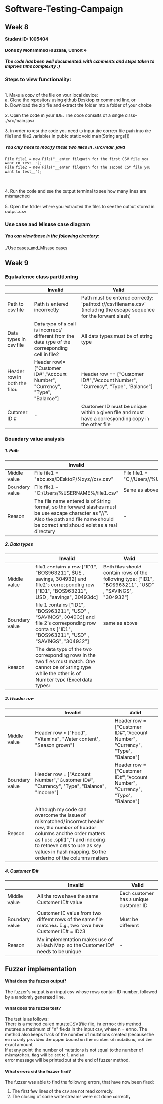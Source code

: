# Software-Testing-Campaign
## Week 8
#### Student ID: 1005404
#### Done by Mohammed Fauzaan, Cohort 4

##### The code has been well documented, with comments and steps taken to improve time complexity :)

### Steps to view functionality:
<br />
1. Make a copy of the file on your local device: <br />
<t /><t /> a. Clone the repository using github Desktop or command line, or<br />
<t /><t /> b. Download the zip file and extract the folder into a folder of your choice<br />
<br />
2. Open the code in your IDE. The code consists of a single class-  ./src/main.java<br /><br />
3. In order to test the code you need to input the correct file path into the file1 and file2 variables in public static void main(String args[])<br />

##### You only need to modify these two lines in ./src/main.java

```
File file1 = new File("__enter filepath for the first CSV file you want to test__");
File file2 = new File("__enter filepath for the second CSV file you want to test__");
```

<br />
<br />
4. Run the code and see the output terminal to see how many lines are mismatched<br /><br />
5. Open the folder where you extracted the files to see the output stored in output.csv

### Use case and Misuse case diagram
##### You can view these in the following directory:
./Use cases_and_Misuse cases
<br/>

## Week 9

### Equivalence class partitioning 
|   |Invalid   |Valid   |   
|---|----------|--------|
|Path to csv file | Path is entered incorrectly | Path must be entered correctly: 'pathtodir//csvfilename.csv' (including the escape sequence for the forward slash) | 
|Data types in csv file |Data type of a cell is incorrect/ different from the data type of the corresponding cell in file2|All data types must be of string type|      
|Header row in both the files|Header row!= ["Customer ID#","Account Number", "Currency", "Type", "Balance"]|Header row == ["Customer ID#","Account Number", "Currency", "Type", "Balance"]|     
|Cutomer ID #|-| Customer ID must be unique within a given file and must have a corresponding copy in the other file|

### Boundary value analysis
##### 1. Path
|   |Invalid   |Valid   |   
|---|----------|--------|
|Middle value|File file1 = "abc.exs/DEsktoP/%xyz//csv.csv"| File file1 = "C://Users//%USERNAME//file1.csv"|
|Boundary value|File file1 = "C:/Users/%USERNAME%/file1.csv"| Same as above|
|Reason|The file name entered is of String format, so the forward slashes must be use escape character as "//". Also the path and file name should be correct and should exist as a real directory|-|
##### 2. Data types 
|   |Invalid   |Valid   |   
|---|----------|--------|
|Middle value| file1 contains a row ["ID1", "BOS963211", $US , savings, 304932]  and file2's corresponding row ["ID1", "BOS963211", USD , "savings", 30493dc] |Both files should contain rows of the following type: ["ID1", "BOS963211", "USD" , "SAVINGS", "304932"]|
|Boundary value|file 1 contains ["ID1", "BOS963211", "USD" , "SAVINGS", 304932]  and file 2's corresponding row contains ["ID1", "BOS963211", "USD" , "SAVINGS", "304932"]|same as above|
|Reason|The data type of the two corresponding rows in the two files must match. One cannot be of String type while the other is of Number type (Excel data types)||
##### 3. Header row
|   |Invalid   |Valid   |   
|---|----------|--------|
|Middle value|Header row = ["Food", "Vitamins", "Water content", "Season grown"]| Header row = ["Customer ID#","Account Number", "Currency", "Type", "Balance"]|
|Boundary value|Header row = ["Account Number","Customer ID#", "Currency", "Type", "Balance", "Income"]|Header row = ["Customer ID#","Account Number", "Currency", "Type", "Balance"]|
|Reason|Although my code can overcome the issue of mismatched/ incorrect header row, the number of header columns and the order matters as I use .split(",") and indexing to retrieve cells to use as key values in hash mapping. So the ordering of the columns matters||
##### 4. Customer ID# 
|   |Invalid   |Valid   |   
|---|----------|--------|
|Middle value| All the rows have the same Customer ID# value| Each customer has a unique customer ID|
|Boundary value| Customer ID value from two differnt rows of the same file matches. E.g., two rows have Customer ID# = ID23| Must be different|
|Reason|My implementation makes use of a Hash Map, so the Customer ID# needs to be unique| - |

## Fuzzer implementation
#### What does the fuzzer output?
The fuzzer's output is an input csv whose rows contain ID number, followed by a randomly generated line. <br/>
#### What does the fuzzer test?
The test is as follows: <br/>
There is a method called mutateCSV(File file, int errno): this method mutates a maximum of "n" fields in the input csv, where 
n = errno. The method also keeps track of the number of mutations created (because the errno only provides the upper bound on the number of mutations, not the exact amount) <br/>
If at any point, the number of mutations is not equal to the number of mismatches, flag will be set to 1, and an <br/>
error message will be printed out at the end of fuzzer method.  

#### What errors did the fuzzer find?
The fuzzer was able to find the following errors, that have now been fixed:<br/>
1. The first few lines of the csv are not read correcly. 
2. The closing of some write streams were not done correctly
